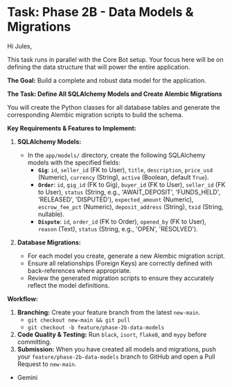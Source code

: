 # Task: Phase 2B - Data Models & Migrations

Hi Jules,

This task runs in parallel with the Core Bot setup. Your focus here will be on defining the data structure that will power the entire application.

**The Goal:** Build a complete and robust data model for the application.

**The Task: Define All SQLAlchemy Models and Create Alembic Migrations**

You will create the Python classes for all database tables and generate the corresponding Alembic migration scripts to build the schema.

**Key Requirements & Features to Implement:**

1.  **SQLAlchemy Models:**
    *   In the `app/models/` directory, create the following SQLAlchemy models with the specified fields:
        *   **`Gig`**: `id`, `seller_id` (FK to User), `title`, `description`, `price_usd` (Numeric), `currency` (String), `active` (Boolean, default `True`).
        *   **`Order`**: `id`, `gig_id` (FK to Gig), `buyer_id` (FK to User), `seller_id` (FK to User), `status` (String, e.g., 'AWAIT_DEPOSIT', 'FUNDS_HELD', 'RELEASED', 'DISPUTED'), `expected_amount` (Numeric), `escrow_fee_pct` (Numeric), `deposit_address` (String), `txid` (String, nullable).
        *   **`Dispute`**: `id`, `order_id` (FK to Order), `opened_by` (FK to User), `reason` (Text), `status` (String, e.g., 'OPEN', 'RESOLVED').

2.  **Database Migrations:**
    *   For each model you create, generate a new Alembic migration script.
    *   Ensure all relationships (Foreign Keys) are correctly defined with back-references where appropriate.
    *   Review the generated migration scripts to ensure they accurately reflect the model definitions.

**Workflow:**

1.  **Branching:** Create your feature branch from the latest `new-main`.
    *   `git checkout new-main && git pull`
    *   `git checkout -b feature/phase-2b-data-models`
2.  **Code Quality & Testing:** Run `black`, `isort`, `flake8`, and `mypy` before committing.
3.  **Submission:** When you have created all models and migrations, push your `feature/phase-2b-data-models` branch to GitHub and open a Pull Request to `new-main`.

- Gemini
